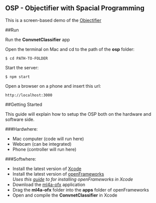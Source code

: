 ## OSP - Objectifier with Spacial Programming

This is a screen-based demo of the [Objectifier](https://http://bjoernkarmann.dk/objectifier) 

##Run

Run the **ConvnetClassifier** app

Open the terminal on Mac and cd to the path of the **osp** folder:

```
$ cd PATH-TO-FOLDER
```
Start the server:

```
$ npm start
```

Open a browser on a phone and insert this url:

```
http://localhost:3000
```


##Getting Started 

This guide will explain how to setup the OSP both on the hardware and software side. 

###Hardwhere:
- Mac computer (code will run here)
- Webcam (can be integrated)
- Phone (controller will run here)

###Softwhere:

- Install the latest version of [Xcode](https://itunes.apple.com/us/app/xcode/id497799835?ls=1&mt=12)
- Install the latest version of [openFrameworks](http://openframeworks.cc/download/)<br>*Uses this [guide](http://openframeworks.cc/setup/xcode/) to for installing openFrameworks in Xcode*
- Download the [ml4a-ofx](https://github.com/ml4a/ml4a-ofx/) application
- Drag the **ml4a-ofx** folder into the **apps** folder of openFrameworks
- Open and compile the **ConvnetClassifier** in Xcode


